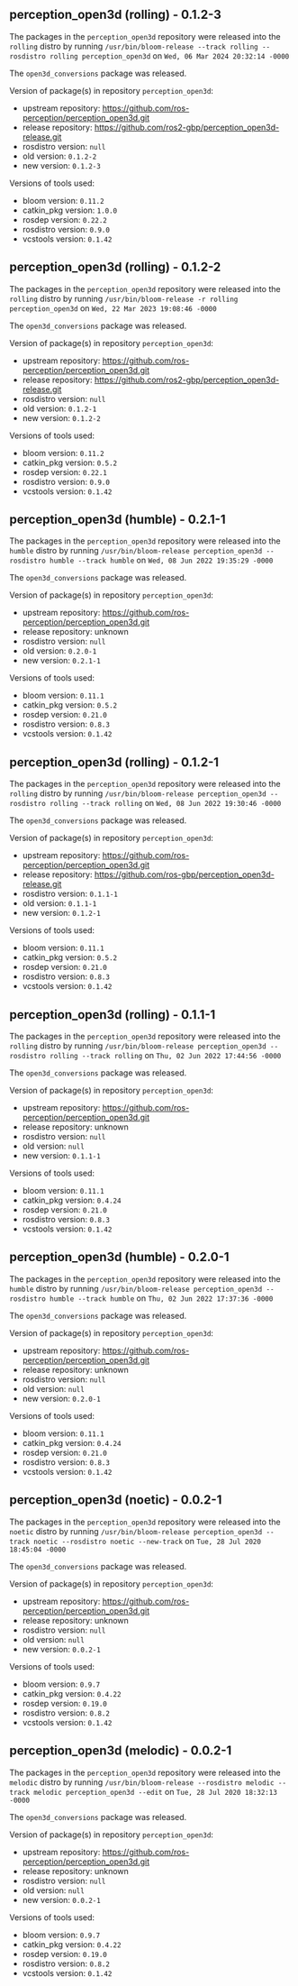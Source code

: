## perception_open3d (rolling) - 0.1.2-3

The packages in the `perception_open3d` repository were released into the `rolling` distro by running `/usr/bin/bloom-release --track rolling --rosdistro rolling perception_open3d` on `Wed, 06 Mar 2024 20:32:14 -0000`

The `open3d_conversions` package was released.

Version of package(s) in repository `perception_open3d`:

- upstream repository: https://github.com/ros-perception/perception_open3d.git
- release repository: https://github.com/ros2-gbp/perception_open3d-release.git
- rosdistro version: `null`
- old version: `0.1.2-2`
- new version: `0.1.2-3`

Versions of tools used:

- bloom version: `0.11.2`
- catkin_pkg version: `1.0.0`
- rosdep version: `0.22.2`
- rosdistro version: `0.9.0`
- vcstools version: `0.1.42`


## perception_open3d (rolling) - 0.1.2-2

The packages in the `perception_open3d` repository were released into the `rolling` distro by running `/usr/bin/bloom-release -r rolling perception_open3d` on `Wed, 22 Mar 2023 19:08:46 -0000`

The `open3d_conversions` package was released.

Version of package(s) in repository `perception_open3d`:

- upstream repository: https://github.com/ros-perception/perception_open3d.git
- release repository: https://github.com/ros2-gbp/perception_open3d-release.git
- rosdistro version: `null`
- old version: `0.1.2-1`
- new version: `0.1.2-2`

Versions of tools used:

- bloom version: `0.11.2`
- catkin_pkg version: `0.5.2`
- rosdep version: `0.22.1`
- rosdistro version: `0.9.0`
- vcstools version: `0.1.42`


## perception_open3d (humble) - 0.2.1-1

The packages in the `perception_open3d` repository were released into the `humble` distro by running `/usr/bin/bloom-release perception_open3d --rosdistro humble --track humble` on `Wed, 08 Jun 2022 19:35:29 -0000`

The `open3d_conversions` package was released.

Version of package(s) in repository `perception_open3d`:

- upstream repository: https://github.com/ros-perception/perception_open3d.git
- release repository: unknown
- rosdistro version: `null`
- old version: `0.2.0-1`
- new version: `0.2.1-1`

Versions of tools used:

- bloom version: `0.11.1`
- catkin_pkg version: `0.5.2`
- rosdep version: `0.21.0`
- rosdistro version: `0.8.3`
- vcstools version: `0.1.42`


## perception_open3d (rolling) - 0.1.2-1

The packages in the `perception_open3d` repository were released into the `rolling` distro by running `/usr/bin/bloom-release perception_open3d --rosdistro rolling --track rolling` on `Wed, 08 Jun 2022 19:30:46 -0000`

The `open3d_conversions` package was released.

Version of package(s) in repository `perception_open3d`:

- upstream repository: https://github.com/ros-perception/perception_open3d.git
- release repository: https://github.com/ros-gbp/perception_open3d-release.git
- rosdistro version: `0.1.1-1`
- old version: `0.1.1-1`
- new version: `0.1.2-1`

Versions of tools used:

- bloom version: `0.11.1`
- catkin_pkg version: `0.5.2`
- rosdep version: `0.21.0`
- rosdistro version: `0.8.3`
- vcstools version: `0.1.42`


## perception_open3d (rolling) - 0.1.1-1

The packages in the `perception_open3d` repository were released into the `rolling` distro by running `/usr/bin/bloom-release perception_open3d --rosdistro rolling --track rolling` on `Thu, 02 Jun 2022 17:44:56 -0000`

The `open3d_conversions` package was released.

Version of package(s) in repository `perception_open3d`:

- upstream repository: https://github.com/ros-perception/perception_open3d.git
- release repository: unknown
- rosdistro version: `null`
- old version: `null`
- new version: `0.1.1-1`

Versions of tools used:

- bloom version: `0.11.1`
- catkin_pkg version: `0.4.24`
- rosdep version: `0.21.0`
- rosdistro version: `0.8.3`
- vcstools version: `0.1.42`


## perception_open3d (humble) - 0.2.0-1

The packages in the `perception_open3d` repository were released into the `humble` distro by running `/usr/bin/bloom-release perception_open3d --rosdistro humble --track humble` on `Thu, 02 Jun 2022 17:37:36 -0000`

The `open3d_conversions` package was released.

Version of package(s) in repository `perception_open3d`:

- upstream repository: https://github.com/ros-perception/perception_open3d.git
- release repository: unknown
- rosdistro version: `null`
- old version: `null`
- new version: `0.2.0-1`

Versions of tools used:

- bloom version: `0.11.1`
- catkin_pkg version: `0.4.24`
- rosdep version: `0.21.0`
- rosdistro version: `0.8.3`
- vcstools version: `0.1.42`


## perception_open3d (noetic) - 0.0.2-1

The packages in the `perception_open3d` repository were released into the `noetic` distro by running `/usr/bin/bloom-release perception_open3d --track noetic --rosdistro noetic --new-track` on `Tue, 28 Jul 2020 18:45:04 -0000`

The `open3d_conversions` package was released.

Version of package(s) in repository `perception_open3d`:

- upstream repository: https://github.com/ros-perception/perception_open3d.git
- release repository: unknown
- rosdistro version: `null`
- old version: `null`
- new version: `0.0.2-1`

Versions of tools used:

- bloom version: `0.9.7`
- catkin_pkg version: `0.4.22`
- rosdep version: `0.19.0`
- rosdistro version: `0.8.2`
- vcstools version: `0.1.42`


## perception_open3d (melodic) - 0.0.2-1

The packages in the `perception_open3d` repository were released into the `melodic` distro by running `/usr/bin/bloom-release --rosdistro melodic --track melodic perception_open3d --edit` on `Tue, 28 Jul 2020 18:32:13 -0000`

The `open3d_conversions` package was released.

Version of package(s) in repository `perception_open3d`:

- upstream repository: https://github.com/ros-perception/perception_open3d.git
- release repository: unknown
- rosdistro version: `null`
- old version: `null`
- new version: `0.0.2-1`

Versions of tools used:

- bloom version: `0.9.7`
- catkin_pkg version: `0.4.22`
- rosdep version: `0.19.0`
- rosdistro version: `0.8.2`
- vcstools version: `0.1.42`


